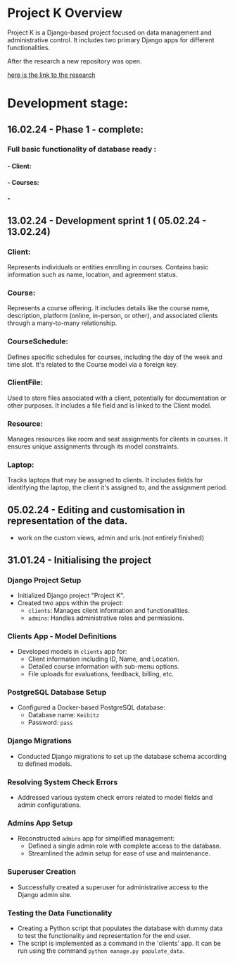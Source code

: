 # Project K Overview

Project K is a Django-based project focused on data management and administrative control. It includes two primary
Django apps for different functionalities.

After the research a new repository was open.

[here is the link to the research](https://github.com/PeterStoyanov83/research_for_project_K)

# Development stage:

## 16.02.24 - Phase 1 - complete: 
### Full basic functionality of database ready :
  #### - Client: 
  #### - Courses: 
  #### - 

## 13.02.24 - Development sprint 1 ( 05.02.24 - 13.02.24)

### Client:

Represents individuals or entities enrolling in courses. Contains basic information such as name, location, and
agreement status.

### Course:

Represents a course offering. It includes details like the course name, description, platform (online, in-person, or
other), and associated clients through a many-to-many relationship.

### CourseSchedule:

Defines specific schedules for courses, including the day of the week and time slot. It's related to the Course model
via a foreign key.

### ClientFile:

Used to store files associated with a client, potentially for documentation or other purposes. It includes a file field
and is linked to the Client model.

### Resource:

Manages resources like room and seat assignments for clients in courses. It ensures unique assignments through its model
constraints.

### Laptop:

Tracks laptops that may be assigned to clients. It includes fields for identifying the laptop, the client it's assigned
to, and the assignment period.

## 05.02.24 - Editing and customisation in representation of the data.

- work on the custom views, admin and urls.(not entirely finished)

## 31.01.24 - Initialising the project

### Django Project Setup

- Initialized Django project "Project K".
- Created two apps within the project:
    - `clients`: Manages client information and functionalities.
    - `admins`: Handles administrative roles and permissions.

### Clients App - Model Definitions

- Developed models in `clients` app for:
    - Client information including ID, Name, and Location.
    - Detailed course information with sub-menu options.
    - File uploads for evaluations, feedback, billing, etc.

### PostgreSQL Database Setup

- Configured a Docker-based PostgreSQL database:
    - Database name: `Keibitz`
    - Password: `pass`

### Django Migrations

- Conducted Django migrations to set up the database schema according to defined models.

### Resolving System Check Errors

- Addressed various system check errors related to model fields and admin configurations.

### Admins App Setup

- Reconstructed `admins` app for simplified management:
    - Defined a single admin role with complete access to the database.
    - Streamlined the admin setup for ease of use and maintenance.

### Superuser Creation

- Successfully created a superuser for administrative access to the Django admin site.

### Testing the Data Functionality

- Creating a Python script that populates the database with dummy data to test the functionality and representation for
  the end user.
- The script is implemented as a command in the 'clients' app. It can be run using the
  command `python manage.py populate_data`.

